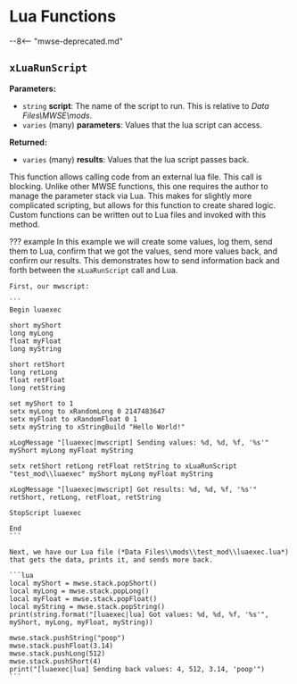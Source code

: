 # Lua Functions

--8<-- "mwse-deprecated.md"


## `xLuaRunScript`

**Parameters:**

- `string` **script**: The name of the script to run. This is relative to *Data Files\\MWSE\\mods*.
- `varies` (many) **parameters**: Values that the lua script can access. 

**Returned:**

- `varies` (many) **results**: Values that the lua script passes back.

This function allows calling code from an external lua file. This call is blocking. Unlike other MWSE functions, this one requires the author to manage the parameter stack via Lua. This makes for slightly more complicated scripting, but allows for this function to create shared logic. Custom functions can be written out to Lua files and invoked with this method.

??? example
	In this example we will create some values, log them, send them to Lua, confirm that we got the values, send more values back, and confirm our results. This demonstrates how to send information back and forth between the `xLuaRunScript` call and Lua.

	First, our mwscript:

	```
	Begin luaexec

	short myShort
	long myLong
	float myFloat
	long myString

	short retShort
	long retLong
	float retFloat
	long retString

	set myShort to 1
	setx myLong to xRandomLong 0 2147483647
	setx myFloat to xRandomFloat 0 1
	setx myString to xStringBuild "Hello World!"

	xLogMessage "[luaexec|mwscript] Sending values: %d, %d, %f, '%s'" myShort myLong myFloat myString

	setx retShort retLong retFloat retString to xLuaRunScript "test_mod\\luaexec" myShort myLong myFloat myString

	xLogMessage "[luaexec|mwscript] Got results: %d, %d, %f, '%s'" retShort, retLong, retFloat, retString

	StopScript luaexec

	End
	```

	Next, we have our Lua file (*Data Files\\mods\\test_mod\\luaexec.lua*) that gets the data, prints it, and sends more back.

	```lua
	local myShort = mwse.stack.popShort()
	local myLong = mwse.stack.popLong()
	local myFloat = mwse.stack.popFloat()
	local myString = mwse.stack.popString()
	print(string.format("[luaexec|lua] Got values: %d, %d, %f, '%s'", myShort, myLong, myFloat, myString))

	mwse.stack.pushString("poop")
	mwse.stack.pushFloat(3.14)
	mwse.stack.pushLong(512)
	mwse.stack.pushShort(4)
	print("[luaexec|lua] Sending back values: 4, 512, 3.14, 'poop'")
	```